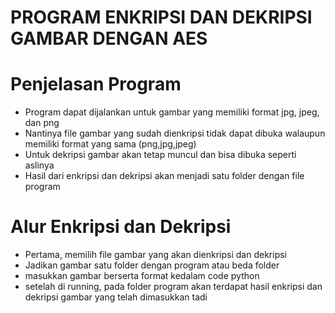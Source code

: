 # PROGRAM ENKRIPSI DAN DEKRIPSI GAMBAR DENGAN AES
# Penjelasan Program
- Program dapat dijalankan untuk gambar yang memiliki format jpg, jpeg, dan png
- Nantinya file gambar yang sudah dienkripsi tidak dapat dibuka walaupun memiliki format yang sama (png,jpg,jpeg)
- Untuk dekripsi gambar akan tetap muncul dan bisa dibuka seperti aslinya
- Hasil dari enkripsi dan dekripsi akan menjadi satu folder dengan file program

# Alur Enkripsi dan Dekripsi
- Pertama, memilih file gambar yang akan dienkripsi dan dekripsi  
- Jadikan gambar satu folder dengan program atau beda folder
- masukkan gambar berserta format kedalam code python
- setelah di running, pada folder program akan terdapat hasil enkripsi dan dekripsi gambar yang telah dimasukkan tadi
